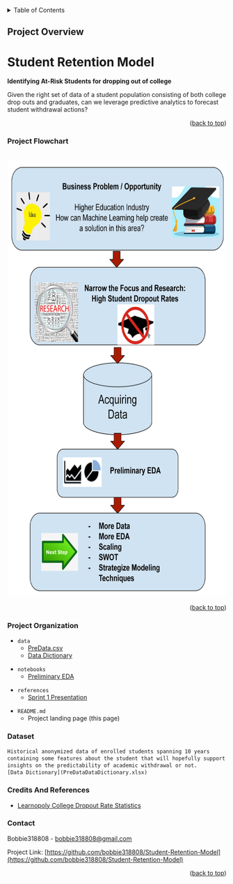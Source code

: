 <a name="readme-top"></a>

<details>
  <summary>Table of Contents</summary>
  <ol>
    <li>
      <a href="#project-overview">Project Overview</a>
    </li>
    <li><a href="#project-flowchart">Project Flowchart</a></li>
    <li><a href="#dataset">Dataset</a></li>
    <li><a href="#credits-and-references">Credits And References</a></li>
  </ol>
</details>

<!-- Project Overview -->
## Project Overview

Student Retention Model
=========================

**Identifying At-Risk Students for dropping out of college**

Given the right set of data of a student population consisting of both college drop outs and graduates, can we leverage predictive analytics to forecast student withdrawal actions?

<p align="right">(<a href="#readme-top">back to top</a>)</p>

<!-- ### Walkthrough Demo -->

### Project Flowchart
<br />
<div align="center">
  <a href="https://github.com/othneildrew/Best-README-Template">
    <img src="images/ProjectWorkFlow.jpg" width="600" height="1000">
    </a>
</div>

<p align="right">(<a href="#readme-top">back to top</a>)</p>


### Project Organization

* `data` 
    - [PreData.csv](https://drive.google.com/file/d/1g-bVWHObcPFhSpUs4lNxAriqcH9iOHoS/view?usp=drive_link)
    - [Data Dictionary](PreDataDataDictionary.xlsx)
<!-- 
* `model`
    - joblib dump of final model / model object -->

* `notebooks`
    - [Preliminary EDA](Sprint1PreliminaryEDA.ipynb)
<!-- 
* `reports`
    - contains final report which summarises the project -->

* `references`
    - [Sprint 1 Presentation](CapstoneSprint1StudentRetentionModel.pptx)
<!-- 
* `src`
    - Contains the project source code (refactored from the notebooks)

* `.gitignore`
    - Part of Git, includes files and folders to be ignored by Git version control

* `capstine_env.yml`
    - Conda environment specification

* `Makefile`
    - Automation script for the project
-->
* `README.md`
    - Project landing page (this page)
<!-- 
* `LICENSE`
    - Project license -->

### Dataset
    Historical anonymized data of enrolled students spanning 10 years containing some features about the student that will hopefully support insights on the predictability of academic withdrawal or not.  
    [Data Dictionary](PreDataDataDictionary.xlsx)

### Credits And References

* [Learnopoly College Dropout Rate Statistics](https://learnopoly.com/college-dropout-rate/)

<!-- CONTACT -->
### Contact
Bobbie318808 - bobbie318808@gmail.com

Project Link: [https://github.com/bobbie318808/Student-Retention-Model](https://github.com/bobbie318808/Student-Retention-Model)

<p align="right">(<a href="#readme-top">back to top</a>)</p>

